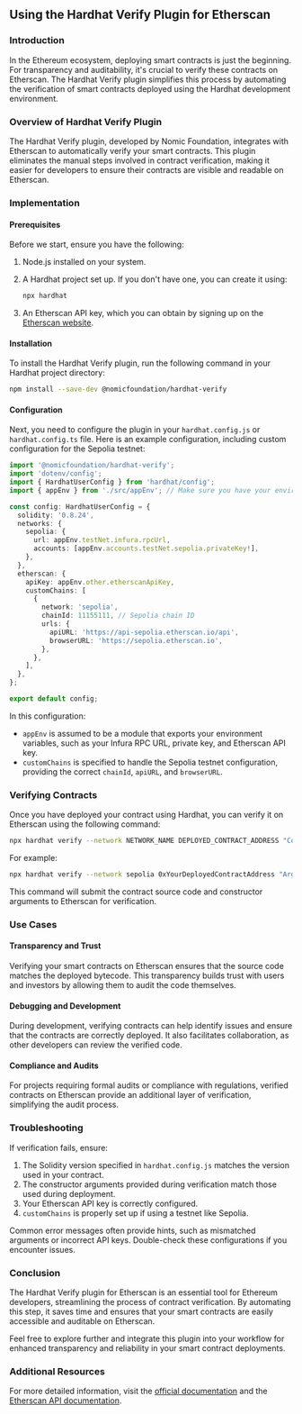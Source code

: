 ## Using the Hardhat Verify Plugin for Etherscan

### Introduction

In the Ethereum ecosystem, deploying smart contracts is just the beginning. For transparency and auditability, it's crucial to verify these contracts on Etherscan. The Hardhat Verify plugin simplifies this process by automating the verification of smart contracts deployed using the Hardhat development environment.

### Overview of Hardhat Verify Plugin

The Hardhat Verify plugin, developed by Nomic Foundation, integrates with Etherscan to automatically verify your smart contracts. This plugin eliminates the manual steps involved in contract verification, making it easier for developers to ensure their contracts are visible and readable on Etherscan.

### Implementation

#### Prerequisites

Before we start, ensure you have the following:

1. Node.js installed on your system.
2. A Hardhat project set up. If you don't have one, you can create it using:

   ```bash
   npx hardhat
   ```

3. An Etherscan API key, which you can obtain by signing up on the [Etherscan website](https://etherscan.io/register).

#### Installation

To install the Hardhat Verify plugin, run the following command in your Hardhat project directory:

```bash
npm install --save-dev @nomicfoundation/hardhat-verify
```

#### Configuration

Next, you need to configure the plugin in your `hardhat.config.js` or `hardhat.config.ts` file. Here is an example configuration, including custom configuration for the Sepolia testnet:

```typescript
import '@nomicfoundation/hardhat-verify';
import 'dotenv/config';
import { HardhatUserConfig } from 'hardhat/config';
import { appEnv } from './src/appEnv'; // Make sure you have your environment variables configured

const config: HardhatUserConfig = {
  solidity: '0.8.24',
  networks: {
    sepolia: {
      url: appEnv.testNet.infura.rpcUrl,
      accounts: [appEnv.accounts.testNet.sepolia.privateKey!],
    },
  },
  etherscan: {
    apiKey: appEnv.other.etherscanApiKey,
    customChains: [
      {
        network: 'sepolia',
        chainId: 11155111, // Sepolia chain ID
        urls: {
          apiURL: 'https://api-sepolia.etherscan.io/api',
          browserURL: 'https://sepolia.etherscan.io',
        },
      },
    ],
  },
};

export default config;
```

In this configuration:

- `appEnv` is assumed to be a module that exports your environment variables, such as your Infura RPC URL, private key, and Etherscan API key.
- `customChains` is specified to handle the Sepolia testnet configuration, providing the correct `chainId`, `apiURL`, and `browserURL`.

### Verifying Contracts

Once you have deployed your contract using Hardhat, you can verify it on Etherscan using the following command:

```bash
npx hardhat verify --network NETWORK_NAME DEPLOYED_CONTRACT_ADDRESS "Constructor Argument 1" "Constructor Argument 2"
```

For example:

```bash
npx hardhat verify --network sepolia 0xYourDeployedContractAddress "Argument1" "Argument2"
```

This command will submit the contract source code and constructor arguments to Etherscan for verification.

### Use Cases

#### Transparency and Trust

Verifying your smart contracts on Etherscan ensures that the source code matches the deployed bytecode. This transparency builds trust with users and investors by allowing them to audit the code themselves.

#### Debugging and Development

During development, verifying contracts can help identify issues and ensure that the contracts are correctly deployed. It also facilitates collaboration, as other developers can review the verified code.

#### Compliance and Audits

For projects requiring formal audits or compliance with regulations, verified contracts on Etherscan provide an additional layer of verification, simplifying the audit process.

### Troubleshooting

If verification fails, ensure:

1. The Solidity version specified in `hardhat.config.js` matches the version used in your contract.
2. The constructor arguments provided during verification match those used during deployment.
3. Your Etherscan API key is correctly configured.
4. `customChains` is properly set up if using a testnet like Sepolia.

Common error messages often provide hints, such as mismatched arguments or incorrect API keys. Double-check these configurations if you encounter issues.

### Conclusion

The Hardhat Verify plugin for Etherscan is an essential tool for Ethereum developers, streamlining the process of contract verification. By automating this step, it saves time and ensures that your smart contracts are easily accessible and auditable on Etherscan.

Feel free to explore further and integrate this plugin into your workflow for enhanced transparency and reliability in your smart contract deployments.

### Additional Resources

For more detailed information, visit the [official documentation](https://hardhat.org/hardhat-runner/plugins/nomicfoundation-hardhat-verify) and the [Etherscan API documentation](https://docs.etherscan.io/).
